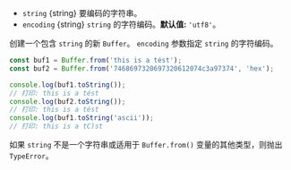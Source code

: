 <!-- YAML
added: v5.10.0
-->

* `string` {string} 要编码的字符串。
* `encoding` {string} `string` 的字符编码。**默认值:** `'utf8'`。

创建一个包含 `string` 的新 `Buffer`。
`encoding` 参数指定 `string` 的字符编码。

```js
const buf1 = Buffer.from('this is a tést');
const buf2 = Buffer.from('7468697320697320612074c3a97374', 'hex');

console.log(buf1.toString());
// 打印: this is a tést
console.log(buf2.toString());
// 打印: this is a tést
console.log(buf1.toString('ascii'));
// 打印: this is a tC)st
```

如果 `string` 不是一个字符串或适用于 `Buffer.from()` 变量的其他类型，则抛出 `TypeError`。

